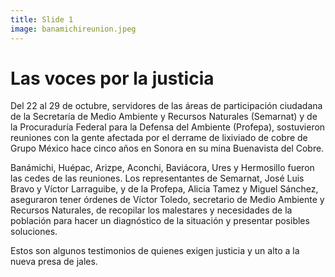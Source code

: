 ```yaml
---
title: Slide 1
image: banamichireunion.jpeg
---
```


# Las voces por la justicia

Del 22 al 29 de octubre, servidores de las áreas de participación ciudadana de la Secretaría de Medio Ambiente y Recursos Naturales (Semarnat) y de la Procuraduría Federal para la Defensa del Ambiente (Profepa), sostuvieron reuniones con la gente afectada por el derrame de lixiviado de cobre de Grupo México hace cinco años en Sonora en su mina Buenavista del Cobre.

Banámichi, Huépac, Arizpe, Aconchi, Baviácora, Ures y Hermosillo fueron las cedes de las reuniones. Los representantes de Semarnat, José Luis Bravo y Víctor Larraguibe, y de la Profepa, Alicia Tamez y Miguel Sánchez, aseguraron tener órdenes de Víctor Toledo, secretario de Medio Ambiente y Recursos Naturales, de recopilar los malestares y necesidades de la población para hacer un diagnóstico de la situación y presentar posibles soluciones.

Estos son algunos testimonios de quienes exigen justicia y un alto a la nueva presa de jales.
